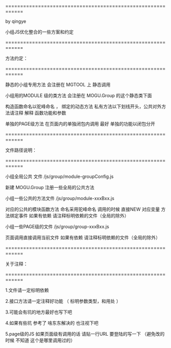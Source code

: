 ============================================================

 by qingye
 
 小组JS优化整合的一些方案和约定

============================================================

方法约定：

============================================================

静态的小组专用方法 会注册在 MGTOOL 上 静态调用

小组用的MODULE 级的类方法 会注册在 MOGU.Group 的这个静态类下面

构造函数命名以驼峰命名 ， 绑定的动态方法 私有方法以下划线开头，公共对外方法请注释 解释 函数功能和参数 

单独的PAGE级方法 在页面内的单独闭包内调用 最好 单独的功能以闭包分开


============================================================

文件路径说明：

============================================================

小组全局公共 文件 /js/group/module-groupConfig.js 

新建 MOGU.Group 注册一些全局的公共方法

小组一些公共的方法文件 /js/group/module-xxxBxx.js

对应的公共的模块函数方法 命名采用驼峰命名 调用的时候 直接NEW 对应变量 方法绑定事件 如果有依赖 请注释标明依赖的文件（全局的除外）

小组一些PAGE级的文件 /js/group/group-xxxBxx.js

页面调用直接调用当前文件 如果有依赖 请注释标明依赖的文件（全局的除外）

============================================================

关于注释：

============================================================

1.文件请一定标明依赖 

2.接口方法请一定注释好功能 （ 标明参数类型，和用处 ）

3.可能会有坑的地方最好也写下吧

4.如果有些坑 参考了 啥东东解决的 也注视下吧

5.page级的JS 如果页面级有调用的话 请贴一行URL 要登陆的写一下 （避免改的时候 不知道 这个是哪里调用过的）







